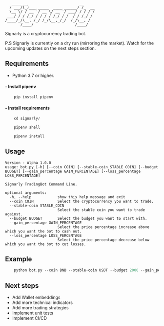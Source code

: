 ```
   _____ _                        __     
  / ___/(_)___ _____  ____ ______/ /_  __
  \__ \/ / __ `/ __ \/ __ `/ ___/ / / / /
 ___/ / / /_/ / / / / /_/ / /  / / /_/ / 
/____/_/\__, /_/ /_/\__,_/_/  /_/\__, /  
       /____/                   /____/   
```
Signarly is a cryptocurrency trading bot.

P.S Signarly is currently on a dry run (mirroring the market). Watch for the upcoming updates on the next steps section.  
## Requirements
- Python 3.7 or higher.
#### - Install pipenv
```Python
    pip install pipenv
```
#### - Install requirements
```Python
    cd signarly/
```
```Python
    pipenv shell
```
```Python
    pipenv install
```
## Usage
```
Version - Alpha 1.0.0
usage: bot.py [-h] [--coin COIN] [--stable-coin STABLE_COIN] [--budget BUDGET] [--gain_percentage GAIN_PERCENTAGE] [--loss_percentage LOSS_PERCENTAGE]

Signarly TradingBot Command Line.

optional arguments:
  -h, --help            show this help message and exit
  --coin COIN           Select the cryptocurrency you want to trade.
  --stable-coin STABLE_COIN
                        Select the stable coin you want to trade against.
  --budget BUDGET       Select the budget you want to start with.
  --gain_percentage GAIN_PERCENTAGE
                        Select the price percentage increase above which you want the bot to cash out.
  --loss_percentage LOSS_PERCENTAGE
                        Select the price percentage decrease below which you want the bot to cut losses.
```
## Example
```Python
    python bot.py --coin BNB --stable-coin USDT --budget 2000 --gain_percentage 0.2 --loss_percentage 0.05
```
## Next steps
- Add Wallet embeddings
- Add more technical indicators
- Add more trading strategies
- Implement unit tests
- Implement CI/CD
